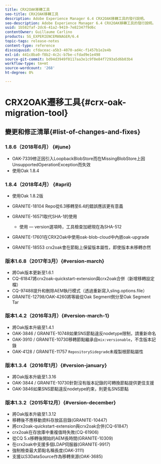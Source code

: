 ```yaml
---
title: CRX2OAK移轉工具
seo-title: CRX2OAK移轉工具
description: Adobe Experience Manager 6.4 CRX2OAK移轉工具的發行說明。
seo-description: Adobe Experience Manager 6.4 CRX2OAK移轉工具的發行說明。
uuid: 1b582faf-2dc6-41a2-9419-7e82347f9d6c
contentOwner: Guillaume Carlino
products: SG_EXPERIENCEMANAGER/6.4
topic-tags: release-notes
content-type: reference
discoiquuid: cfdaceac-a5b3-4070-ad4c-f1457b1e2e4b
exl-id: 441c8ba0-f8b2-4c2c-b7be-cfdad9e1e498
source-git-commit: bd94d3949f0117aa3e1c9f0e84f7293a5d6b03b4
workflow-type: tm+mt
source-wordcount: '268'
ht-degree: 0%

---
```


# CRX2OAK遷移工具{#crx-oak-migration-tool}

## 變更和修正清單{#list-of-changes-and-fixes}

### 1.8.6（2018年6月） {#june}

* OAK-7339修正因引入LoopbackBlobStore而在MissingBlobStore上因UnsupportedOperationException而失效
* 使用Oak 1.8.4

### 1.8.4（2018年4月） {#april}

* 使用Oak 1.8.2版
* GRANITE-18104 Repo從6.3移轉至6.4的錯誤應該更有意義
* GRANITE-16571取代SHA-1的使用

   * 使用 — version選項時，工具檢查加總現在為SHA-512

* GRANITE-17601在CRX2Oak中使用oak-blob-cloud中內嵌oak-upgrade
* GRANITE-18553 crx2oak會在節點上保留版本屬性，即使版本未移轉亦然

### 版本1.6.8（2017年3月）{#version-march}

* 將Oak版本更新至1.6.1
* CQ-61847將crx2oak-quickstart-extension與crx2oak合併（新增移轉設定檔）
* CQ-97488提升和刪除AEM執行模式（透過重新寫入sling.options.file）
* GRANITE-12798/OAK-4260將等級從Oak Segment側分至Oak Segment Tar

### 版本1.4.2（2016年3月）{#version-march-1}

* 將Oak版本升級至1.4.1
* OAK-3846 / GRANITE-10748如果SNS節點違反nodetype限制，請重新命名
* OAK-3910 / GRANITE-10730移轉節點繼承自`mix:versionable`，不含版本記錄
* OAK-4128 / GRANITE-11757 `RepositorySidegrade`未複製根節點屬性

### 版本1.3.4（2016年1月）{#version-january}

* 將Oak版本升級至1.3.16
* OAK-3844 / GRANITE-10730針對沒有版本記錄的可轉換節點提供更佳支援
* OAK-3846如果SNS節點違反nodetype約束，則更名SNS節點

### 版本1.3.2（2015年12月）{#version-december}

* 將Oak版本升級至1.3.12
* 移轉後不應移動資料存放區目錄(GRANITE-10447)
* 將crx2oak-quickstart-extension與crx2oak合併(CQ-61847)
* crx2oak在存放庫中重複值時失敗(CQ-61906)
* 從CQ 5.x移轉後開始的AEM長時間(GRANITE-10309)
* 在crx2oak中支援多個LDAP伺服器(GRANITE-9917)
* 強制檢查最大節點名稱長度(OAK-3111)
* 支援以S3DataSource作為移轉來源(OAK-3685)
